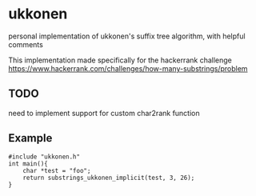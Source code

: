 # ukkonen
personal implementation of ukkonen's suffix tree algorithm, with helpful comments

This implementation made specifically for the hackerrank challenge https://www.hackerrank.com/challenges/how-many-substrings/problem

## TODO
need to implement support for custom char2rank function

## Example


    #include "ukkonen.h"
    int main(){
        char *test = "foo";
        return substrings_ukkonen_implicit(test, 3, 26);
    }
